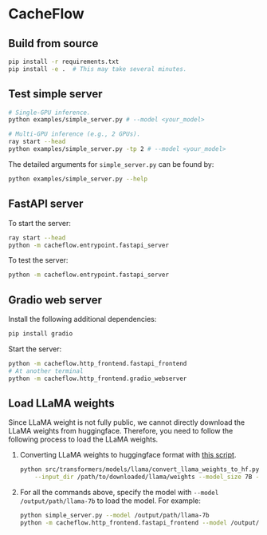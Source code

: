 # CacheFlow

## Build from source

```bash
pip install -r requirements.txt
pip install -e .  # This may take several minutes.
```

## Test simple server

```bash
# Single-GPU inference.
python examples/simple_server.py # --model <your_model>

# Multi-GPU inference (e.g., 2 GPUs).
ray start --head
python examples/simple_server.py -tp 2 # --model <your_model>
```

The detailed arguments for `simple_server.py` can be found by:
```bash
python examples/simple_server.py --help
```

## FastAPI server

To start the server:
```bash
ray start --head
python -m cacheflow.entrypoint.fastapi_server
```

To test the server:
```bash
python -m cacheflow.entrypoint.fastapi_server
```

## Gradio web server

Install the following additional dependencies:
```bash
pip install gradio
```

Start the server:
```bash
python -m cacheflow.http_frontend.fastapi_frontend
# At another terminal
python -m cacheflow.http_frontend.gradio_webserver
```

## Load LLaMA weights

Since LLaMA weight is not fully public, we cannot directly download the LLaMA weights from huggingface. Therefore, you need to follow the following process to load the LLaMA weights.

1. Converting LLaMA weights to huggingface format with [this script](https://github.com/huggingface/transformers/blob/main/src/transformers/models/llama/convert_llama_weights_to_hf.py).
    ```bash
    python src/transformers/models/llama/convert_llama_weights_to_hf.py \
        --input_dir /path/to/downloaded/llama/weights --model_size 7B --output_dir /output/path/llama-7b
    ```
2. For all the commands above, specify the model with `--model /output/path/llama-7b` to load the model. For example:
    ```bash
    python simple_server.py --model /output/path/llama-7b
    python -m cacheflow.http_frontend.fastapi_frontend --model /output/path/llama-7b
    ```
